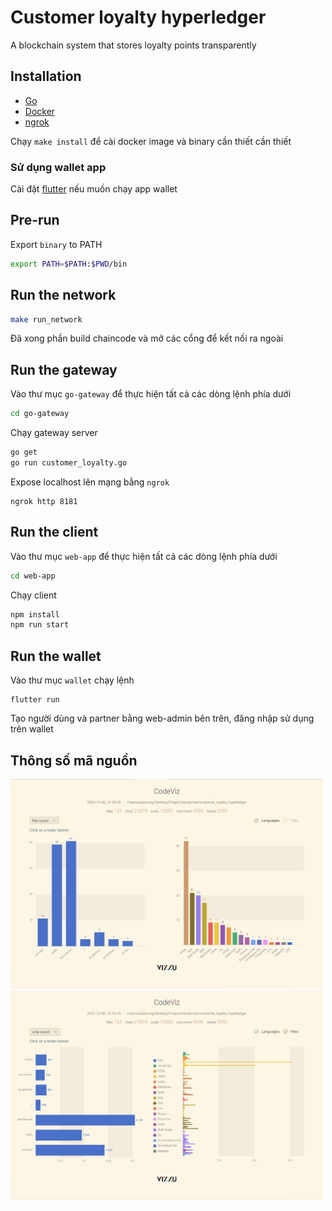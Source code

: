 # Customer loyalty hyperledger

A blockchain system that stores loyalty points transparently

## Installation

- [Go](https://go.dev/doc/install)
- [Docker](https://www.docker.com/)
- [ngrok](https://ngrok.com/)

Chạy `make install` để cài docker image và binary cần thiết cần thiết

### Sử dụng wallet app

Cài đặt [flutter](https://docs.flutter.dev/get-started/install) nếu muốn chạy app wallet

## Pre-run

Export `binary` to PATH
```bash
export PATH=$PATH:$PWD/bin
```

## Run the network

```bash
make run_network
```

Đã xong phần build chaincode và mở các cổng để kết nối ra ngoài

## Run the gateway

Vào thư mục `go-gateway` để thực hiện tất cả các dòng lệnh phía dưới
```bash
cd go-gateway
```

Chạy gateway server
```bash
go get
go run customer_loyalty.go
```

Expose localhost lên mạng bằng `ngrok`
```
ngrok http 8181
```

## Run the client

Vào thư mục `web-app` để thực hiện tất cả các dòng lệnh phía dưới
```bash
cd web-app
```

Chạy client
```bash
npm install
npm run start
```

## Run the wallet

Vào thư mục `wallet` chạy lệnh
```
flutter run
```

Tạo người dùng và partner bằng web-admin bên trên, đăng nhập sử dụng trên wallet

## Thông số mã nguồn
<img src="assets/file_count.png" alt="file-count" width="500"/>

<img src="assets/line_count.png" alt="line-count" width="500"/>
